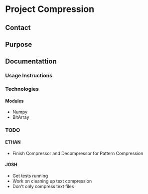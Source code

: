 # Project Compression

## Contact

## Purpose

## Documentattion

### Usage Instructions

### Technologies

#### Modules
* Numpy
* BitArray

### TODO
#### ETHAN
* Finish Compressor and Decompressor for Pattern Compression

#### JOSH
* Get tests running
* Work on cleaning up text compression
* Don't only compress text files
